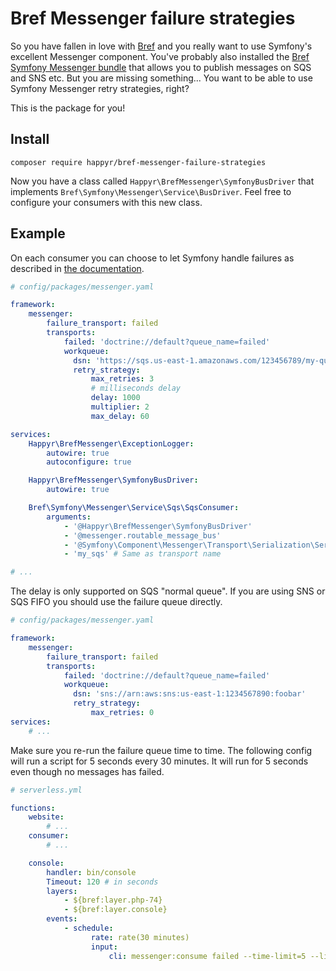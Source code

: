 # Bref Messenger failure strategies

So you have fallen in love with [Bref](https://bref.sh) and you really want to use
Symfony's excellent Messenger component. You've probably also installed the
[Bref Symfony Messenger bundle](https://github.com/brefphp/symfony-messenger)
that allows you to publish messages on SQS and SNS etc. But you are missing something...
You want to be able to use Symfony Messenger retry strategies, right?

This is the package for you!

## Install

```cli
composer require happyr/bref-messenger-failure-strategies
```

Now you have a class called `Happyr\BrefMessenger\SymfonyBusDriver` that implements
`Bref\Symfony\Messenger\Service\BusDriver`. Feel free to configure your consumers with this
new class.

## Example

On each consumer you can choose to let Symfony handle failures as described in
[the documentation](https://symfony.com/doc/current/messenger.html#retries-failures).


```yaml
# config/packages/messenger.yaml

framework:
    messenger:
        failure_transport: failed
        transports:
            failed: 'doctrine://default?queue_name=failed'
            workqueue:
              dsn: 'https://sqs.us-east-1.amazonaws.com/123456789/my-queue'
              retry_strategy:
                  max_retries: 3
                  # milliseconds delay
                  delay: 1000
                  multiplier: 2
                  max_delay: 60

services:
    Happyr\BrefMessenger\ExceptionLogger:
        autowire: true
        autoconfigure: true

    Happyr\BrefMessenger\SymfonyBusDriver:
        autowire: true

    Bref\Symfony\Messenger\Service\Sqs\SqsConsumer:
        arguments:
            - '@Happyr\BrefMessenger\SymfonyBusDriver'
            - '@messenger.routable_message_bus'
            - '@Symfony\Component\Messenger\Transport\Serialization\SerializerInterface'
            - 'my_sqs' # Same as transport name

# ...

```

The delay is only supported on SQS "normal queue". If you are using SNS or SQS FIFO
you should use the failure queue directly.

```yaml
# config/packages/messenger.yaml

framework:
    messenger:
        failure_transport: failed
        transports:
            failed: 'doctrine://default?queue_name=failed'
            workqueue:
              dsn: 'sns://arn:aws:sns:us-east-1:1234567890:foobar'
              retry_strategy:
                  max_retries: 0
services:
    # ...

```

Make sure you re-run the failure queue time to time. The following config will
run a script for 5 seconds every 30 minutes. It will run for 5 seconds even though
no messages has failed.

```yaml
# serverless.yml

functions:
    website:
        # ...
    consumer:
        # ...

    console:
        handler: bin/console
        Timeout: 120 # in seconds
        layers:
            - ${bref:layer.php-74}
            - ${bref:layer.console}
        events:
            - schedule:
                  rate: rate(30 minutes)
                  input:
                      cli: messenger:consume failed --time-limit=5 --limit=50

```
